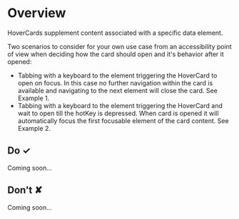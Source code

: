 # Overview
HoverCards supplement content associated with a specific data element.

Two scenarios to consider for your own use case from an accessibility point of view when deciding how the card should open and it's behavior after it opened:

- Tabbing with a keyboard to the element triggering the HoverCard to open on focus. In this case no further navigation within the card is available and navigating to the next element will close the card. See Example 1.
- Tabbing with a keyboard to the element triggering the HoverCard and wait to open till the hotKey is depressed. When card is opened it will automatically focus the first focusable element of the card content. See Example 2.



## Do &#10003;
Coming soon...

## Don't &#10008;
Coming soon...